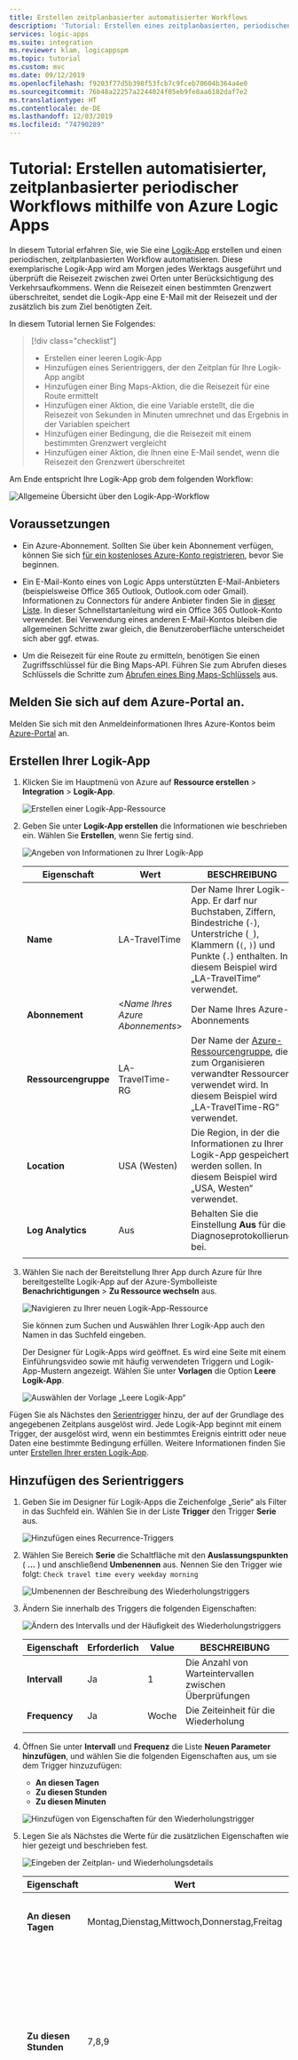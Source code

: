 ```yaml
---
title: Erstellen zeitplanbasierter automatisierter Workflows
description: 'Tutorial: Erstellen eines zeitplanbasierten, periodischen automatisierten Workflows mithilfe von Azure Logic Apps'
services: logic-apps
ms.suite: integration
ms.reviewer: klam, logicappspm
ms.topic: tutorial
ms.custom: mvc
ms.date: 09/12/2019
ms.openlocfilehash: f9203f77d5b398f53fcb7c9fceb70604b364a4e0
ms.sourcegitcommit: 76b48a22257a2244024f05eb9fe8aa6182daf7e2
ms.translationtype: HT
ms.contentlocale: de-DE
ms.lasthandoff: 12/03/2019
ms.locfileid: "74790289"
---
```

# <a name="tutorial-create-automated-schedule-based-recurring-workflows-by-using-azure-logic-apps"></a>Tutorial: Erstellen automatisierter, zeitplanbasierter periodischer Workflows mithilfe von Azure Logic Apps

In diesem Tutorial erfahren Sie, wie Sie eine [Logik-App](../logic-apps/logic-apps-overview.md) erstellen und einen periodischen, zeitplanbasierten Workflow automatisieren. Diese exemplarische Logik-App wird am Morgen jedes Werktags ausgeführt und überprüft die Reisezeit zwischen zwei Orten unter Berücksichtigung des Verkehrsaufkommens. Wenn die Reisezeit einen bestimmten Grenzwert überschreitet, sendet die Logik-App eine E-Mail mit der Reisezeit und der zusätzlich bis zum Ziel benötigten Zeit.

In diesem Tutorial lernen Sie Folgendes:

> [!div class="checklist"]
> * Erstellen einer leeren Logik-App
> * Hinzufügen eines Serientriggers, der den Zeitplan für Ihre Logik-App angibt
> * Hinzufügen einer Bing Maps-Aktion, die die Reisezeit für eine Route ermittelt
> * Hinzufügen einer Aktion, die eine Variable erstellt, die die Reisezeit von Sekunden in Minuten umrechnet und das Ergebnis in der Variablen speichert
> * Hinzufügen einer Bedingung, die die Reisezeit mit einem bestimmten Grenzwert vergleicht
> * Hinzufügen einer Aktion, die Ihnen eine E-Mail sendet, wenn die Reisezeit den Grenzwert überschreitet

Am Ende entspricht Ihre Logik-App grob dem folgenden Workflow:

![Allgemeine Übersicht über den Logik-App-Workflow](./media/tutorial-build-scheduled-recurring-logic-app-workflow/check-travel-time-overview.png)

## <a name="prerequisites"></a>Voraussetzungen

* Ein Azure-Abonnement. Sollten Sie über kein Abonnement verfügen, können Sie sich [für ein kostenloses Azure-Konto registrieren](https://azure.microsoft.com/free/), bevor Sie beginnen.

* Ein E-Mail-Konto eines von Logic Apps unterstützten E-Mail-Anbieters (beispielsweise Office 365 Outlook, Outlook.com oder Gmail). Informationen zu Connectors für andere Anbieter finden Sie in [dieser Liste](https://docs.microsoft.com/connectors/). In dieser Schnellstartanleitung wird ein Office 365 Outlook-Konto verwendet. Bei Verwendung eines anderen E-Mail-Kontos bleiben die allgemeinen Schritte zwar gleich, die Benutzeroberfläche unterscheidet sich aber ggf. etwas.

* Um die Reisezeit für eine Route zu ermitteln, benötigen Sie einen Zugriffsschlüssel für die Bing Maps-API. Führen Sie zum Abrufen dieses Schlüssels die Schritte zum [Abrufen eines Bing Maps-Schlüssels](https://docs.microsoft.com/bingmaps/getting-started/bing-maps-dev-center-help/getting-a-bing-maps-key) aus.

## <a name="sign-in-to-the-azure-portal"></a>Melden Sie sich auf dem Azure-Portal an.

Melden Sie sich mit den Anmeldeinformationen Ihres Azure-Kontos beim [Azure-Portal](https://portal.azure.com) an.

## <a name="create-your-logic-app"></a>Erstellen Ihrer Logik-App

1. Klicken Sie im Hauptmenü von Azure auf **Ressource erstellen** > **Integration** > **Logik-App**.

   ![Erstellen einer Logik-App-Ressource](./media/tutorial-build-scheduled-recurring-logic-app-workflow/create-new-logic-app-resource.png)

1. Geben Sie unter **Logik-App erstellen** die Informationen wie beschrieben ein. Wählen Sie **Erstellen**, wenn Sie fertig sind.

   ![Angeben von Informationen zu Ihrer Logik-App](./media/tutorial-build-scheduled-recurring-logic-app-workflow/create-logic-app-settings.png)

   | Eigenschaft | Wert | BESCHREIBUNG |
   |----------|-------|-------------|
   | **Name** | LA-TravelTime | Der Name Ihrer Logik-App. Er darf nur Buchstaben, Ziffern, Bindestriche (`-`), Unterstriche (`_`), Klammern (`(`, `)`) und Punkte (`.`) enthalten. In diesem Beispiel wird „LA-TravelTime“ verwendet. |
   | **Abonnement** | <*Name Ihres Azure Abonnements*> | Der Name Ihres Azure-Abonnements |
   | **Ressourcengruppe** | LA-TravelTime-RG | Der Name der [Azure-Ressourcengruppe](../azure-resource-manager/resource-group-overview.md), die zum Organisieren verwandter Ressourcen verwendet wird. In diesem Beispiel wird „LA-TravelTime-RG“ verwendet. |
   | **Location** | USA (Westen) | Die Region, in der die Informationen zu Ihrer Logik-App gespeichert werden sollen. In diesem Beispiel wird „USA, Westen“ verwendet. |
   | **Log Analytics** | Aus | Behalten Sie die Einstellung **Aus** für die Diagnoseprotokollierung bei. |
   ||||

1. Wählen Sie nach der Bereitstellung Ihrer App durch Azure für Ihre bereitgestellte Logik-App auf der Azure-Symbolleiste **Benachrichtigungen** > **Zu Ressource wechseln** aus.

   ![Navigieren zu Ihrer neuen Logik-App-Ressource](./media/tutorial-build-scheduled-recurring-logic-app-workflow/go-to-new-logic-app-resource.png)

   Sie können zum Suchen und Auswählen Ihrer Logik-App auch den Namen in das Suchfeld eingeben.

   Der Designer für Logik-Apps wird geöffnet. Es wird eine Seite mit einem Einführungsvideo sowie mit häufig verwendeten Triggern und Logik-App-Mustern angezeigt. Wählen Sie unter **Vorlagen** die Option **Leere Logik-App**.

   ![Auswählen der Vorlage „Leere Logik-App“](./media/tutorial-build-scheduled-recurring-logic-app-workflow/select-logic-app-template.png)

Fügen Sie als Nächstes den [Serientrigger](../logic-apps/logic-apps-overview.md#logic-app-concepts) hinzu, der auf der Grundlage des angegebenen Zeitplans ausgelöst wird. Jede Logik-App beginnt mit einem Trigger, der ausgelöst wird, wenn ein bestimmtes Ereignis eintritt oder neue Daten eine bestimmte Bedingung erfüllen. Weitere Informationen finden Sie unter [Erstellen Ihrer ersten Logik-App](../logic-apps/quickstart-create-first-logic-app-workflow.md).

## <a name="add-the-recurrence-trigger"></a>Hinzufügen des Serientriggers

1. Geben Sie im Designer für Logik-Apps die Zeichenfolge „Serie“ als Filter in das Suchfeld ein. Wählen Sie in der Liste **Trigger** den Trigger **Serie** aus.

   ![Hinzufügen eines Recurrence-Triggers](./media/tutorial-build-scheduled-recurring-logic-app-workflow/add-schedule-recurrence-trigger.png)

1. Wählen Sie Bereich **Serie** die Schaltfläche mit den **Auslassungspunkten** ( **...** ) und anschließend **Umbenennen** aus. Nennen Sie den Trigger wie folgt: `Check travel time every weekday morning`

   ![Umbenennen der Beschreibung des Wiederholungstriggers](./media/tutorial-build-scheduled-recurring-logic-app-workflow/rename-recurrence-schedule-trigger.png)

1. Ändern Sie innerhalb des Triggers die folgenden Eigenschaften:

   ![Ändern des Intervalls und der Häufigkeit des Wiederholungstriggers](./media/tutorial-build-scheduled-recurring-logic-app-workflow/change-interval-frequency.png)

   | Eigenschaft | Erforderlich | Value | BESCHREIBUNG |
   |----------|----------|-------|-------------|
   | **Intervall** | Ja | 1 | Die Anzahl von Warteintervallen zwischen Überprüfungen |
   | **Frequency** | Ja | Woche | Die Zeiteinheit für die Wiederholung |
   |||||

1. Öffnen Sie unter **Intervall** und **Frequenz** die Liste **Neuen Parameter hinzufügen**, und wählen Sie die folgenden Eigenschaften aus, um sie dem Trigger hinzuzufügen:

   * **An diesen Tagen**
   * **Zu diesen Stunden**
   * **Zu diesen Minuten**

   ![Hinzufügen von Eigenschaften für den Wiederholungstrigger](./media/tutorial-build-scheduled-recurring-logic-app-workflow/add-trigger-properties.png)

1. Legen Sie als Nächstes die Werte für die zusätzlichen Eigenschaften wie hier gezeigt und beschrieben fest.

   ![Eingeben der Zeitplan- und Wiederholungsdetails](./media/tutorial-build-scheduled-recurring-logic-app-workflow/recurrence-trigger-property-values.png)

   | Eigenschaft | Wert | BESCHREIBUNG |
   |----------|-------|-------------|
   | **An diesen Tagen** | Montag,Dienstag,Mittwoch,Donnerstag,Freitag | Nur verfügbar, wenn für **Häufigkeit** die Option „Woche“ festgelegt ist. |
   | **Zu diesen Stunden** | 7,8,9 | Nur verfügbar, wenn für **Häufigkeit** die Option „Woche“ oder „Tag“ festgelegt ist. Wählen Sie für die Ausführung der Wiederholung die Stunden des Tages aus. Dieses Beispiel wird um 7, 8 und 9 Uhr ausgeführt. |
   | **Zu diesen Minuten** | 0,15,30,45 | Nur verfügbar, wenn für **Häufigkeit** die Option „Woche“ oder „Tag“ festgelegt ist. Wählen Sie für die Ausführung der Wiederholung die Minuten des Tages aus. Dieses Beispiel wird ab 0 Uhr alle 15 Minuten ausgeführt. |
   ||||

   Dieser Trigger wird an jedem Wochentag alle 15 Minuten ausgelöst. Die Auslösung beginnt um 7:00 Uhr und endet um 9:45 Uhr. Im Feld **Vorschau** wird der Wiederholungszeitplan angezeigt. Weitere Informationen finden Sie unter [Planen von regelmäßig ausgeführten Aufgaben und Workflows mit Logik-Apps](../connectors/connectors-native-recurrence.md) und [Trigger und Aktionen für Logik-App-Workflows](../logic-apps/logic-apps-workflow-actions-triggers.md#recurrence-trigger).

1. Klicken Sie auf die Titelleiste des Bereichs, um die Triggerdetails vorerst auszublenden.

   ![Ausblenden der Details durch Reduzieren des Bereichs](./media/tutorial-build-scheduled-recurring-logic-app-workflow/collapse-trigger-shape.png)

1. Speichern Sie Ihre Logik-App. Wählen Sie auf der Symbolleiste des Designers **Speichern** aus.

Ihre Logik-App befindet sich jetzt im Livemodus, wird aber vorerst nur periodisch ausgeführt. Fügen Sie daher eine Aktion hinzu, die reagiert, wenn der Trigger ausgelöst wird.

## <a name="get-the-travel-time-for-a-route"></a>Abrufen der Reisezeit für eine Route

Sie verfügen über einen Trigger und können nun eine [Aktion](../logic-apps/logic-apps-overview.md#logic-app-concepts) hinzufügen, die die Reisezeit zwischen zwei Orten ermittelt. Logik-Apps stellt einen Connector für die Bing Maps-API bereit, sodass Sie diese Informationen problemlos abrufen können. Stellen Sie vor dem Starten dieser Aufgabe sicher, dass Sie einen Bing Maps-API-Schlüssel besitzen, wie in den Voraussetzungen dieses Tutorials beschrieben.

1. Wählen Sie im Designer für Logik-Apps unter Ihrem Trigger die Option **Neuer Schritt** aus.

1. Wählen Sie unter **Aktion auswählen** die Option **Standard** aus. Geben Sie „bing maps“ als Filter in das Suchfeld ein, und wählen Sie die Aktion **Get route** (Route ermitteln) aus.

   ![Auswählen der Aktion „Get route“ (Route ermitteln)](./media/tutorial-build-scheduled-recurring-logic-app-workflow/select-get-route-action.png)

1. Falls keine Verbindung mit Bing Maps besteht, werden Sie aufgefordert, eine Verbindung herzustellen. Geben Sie die folgenden Verbindungsdetails an, und wählen Sie **Erstellen** aus:

   ![Erstellen einer Verbindung mit der Bing Karten-API](./media/tutorial-build-scheduled-recurring-logic-app-workflow/create-maps-connection.png)

   | Eigenschaft | Erforderlich | Value | BESCHREIBUNG |
   |----------|----------|-------|-------------|
   | **Verbindungsname** | Ja | BingMapsConnection | Geben Sie einen Namen für die Verbindung an. In diesem Beispiel wird „BingMapsConnection“ verwendet. |
   | **API-Schlüssel** | Ja | <*Ihr Bing Maps-Schlüssel*> | Geben Sie den Bing Maps-Schlüssel ein, den Sie zuvor abgerufen haben. Falls Sie keinen Bing Maps-Schlüssel besitzen, lesen Sie die Informationen zum [Abrufen eines Schlüssels](https://msdn.microsoft.com/library/ff428642.aspx). |
   |||||

1. Nennen Sie die Aktion wie folgt: `Get route and travel time with traffic`

1. Öffnen Sie innerhalb der Aktion die Liste **Neuen Parameter hinzufügen**, und wählen Sie die folgenden Eigenschaften aus, um sie der Aktion hinzuzufügen:

   * **Optimieren**
   * **Distance unit** (Einheit für Entfernung)
   * **Travel mode** (Reisemodus)

   ![Hinzufügen von Eigenschaften zur Aktion „Get route“ (Route ermitteln)](./media/tutorial-build-scheduled-recurring-logic-app-workflow/add-bing-maps-action-properties.png) 

1. Legen Sie als Nächstes die Werte für die Aktionseigenschaften wie hier gezeigt und beschrieben fest.

   ![Angeben von Details für die Aktion „Get route“ (Route ermitteln)](./media/tutorial-build-scheduled-recurring-logic-app-workflow/get-route-action-settings.png) 

   | Eigenschaft | Erforderlich | Value | BESCHREIBUNG |
   |----------|----------|-------|-------------|
   | **Wegpunkt 1** | Ja | <*Start*> | Ausgangspunkt für die Route |
   | **Wegpunkt 2** | Ja | <*Ziel*> | Ziel der Route |
   | **Optimieren** | Nein | timeWithTraffic | Ein Parameter zur Optimierung der Route, z.B. Entfernung, Reisezeit basierend auf der aktuellen Verkehrslage, usw. Wählen Sie den Parameter „timeWithTraffic“ aus. |
   | **Distance unit** (Einheit für Entfernung) | Nein | <*Ihre Präferenz*> | Die Einheit der Entfernung für die Route. In diesem Beispiel wird „Meile“ als Einheit verwendet. |
   | **Travel mode** (Reisemodus) | Nein | Driving (Auto) | Der Reisemodus für die Route. Wählen Sie den Modus „Driving“ (Auto) aus. |
   ||||

   Weitere Informationen zu diesen Parametern finden Sie unter [Calculate a route](https://docs.microsoft.com/bingmaps/rest-services/routes/calculate-a-route) (Berechnen einer Route).

1. Speichern Sie Ihre Logik-App.

Erstellen Sie als Nächstes eine Variable, sodass Sie die aktuelle Reisezeit von Sekunden in Minuten umwandeln und speichern können. So müssen Sie die Umwandlung nicht wiederholen und können den Wert in späteren Schritten einfacher verwenden. 

## <a name="create-a-variable-to-store-travel-time"></a>Erstellen einer Variablen zum Speichern der Reisezeit

Manchmal sollen gegebenenfalls Vorgänge für Daten in Ihrem Workflow ausgeführt und die Ergebnisse in späteren Aktionen verwendet werden. Wenn Sie Ergebnisse speichern möchten, um sie einfach wiederverwenden oder einfach darauf verweisen zu können, erstellen Sie Variablen, um diese Ergebnisse nach ihrer Verarbeitung zu speichern. Sie können Variablen nur auf der obersten Ebene in der Logik-App erstellen.

Die vorherige Aktion **Get route** (Route ermitteln) gibt standardmäßig die aktuelle Reisezeit aus der Eigenschaft **Travel Duration Traffic** (Reisedauer (Verkehr)) in Sekunden zurück. Wenn Sie diesen Wert stattdessen in Minuten umwandeln und speichern, kann er später ohne erneute Umwandlung einfacher verwendet werden.

1. Wählen Sie unter der Aktion **Get route** (Route ermitteln) die Option **Neuer Schritt** aus.

1. Wählen Sie unter **Aktion auswählen** die Option **Integriert** aus. Geben Sie „Variablen“ in das Suchfeld ein, und wählen Sie die Aktion **Variable initialisieren** aus.

   ![Auswählen der Aktion „Variable initialisieren“](./media/tutorial-build-scheduled-recurring-logic-app-workflow/select-initialize-variable-action.png)

1. Nennen Sie diese Aktion wie folgt: `Create variable to store travel time`

1. Geben Sie die Details für die Variable an wie hier beschrieben:

   | Eigenschaft | Erforderlich | Value | BESCHREIBUNG |
   |----------|----------|-------|-------------|
   | **Name** | Ja | travelTime | Der Name für Ihre Variable. In diesem Beispiel wird „travelTime“ verwendet. |
   | **Typ** | Ja | Integer | Der Datentyp für die Variable |
   | **Wert** | Nein| Ein Ausdruck, der die aktuelle Reisezeit von Sekunden in Minuten umwandelt. (Sehen Sie sich die Schritte unterhalb dieser Tabelle an.) | Der Anfangswert für die Variable |
   ||||

   1. Klicken Sie zum Erstellen des Ausdrucks für die Eigenschaft **Wert** innerhalb des Felds, sodass die Liste mit den dynamischen Inhalten angezeigt wird. Verbreitern Sie ggf. das Browserfenster, bis die Liste angezeigt wird. Wählen Sie in der Liste mit den dynamischen Inhalten die Option **Ausdruck** aus.

      ![Angeben von Informationen für die Aktion „Variable initialisieren“](./media/tutorial-build-scheduled-recurring-logic-app-workflow/initialize-variable-action-settings.png)

      Wenn Sie auf einige der Bearbeitungsfelder klicken, wird die Liste mit den dynamischen Inhalten angezeigt. Diese Liste enthält alle Eigenschaften aus vorherigen Aktionen, die als Eingabe in Ihrem Workflow verwendet werden können. Die Liste mit den dynamischen Inhalten verfügt über einen Ausdrucks-Editor, in dem Sie Funktionen zum Ausführen von Vorgängen auswählen können. Dieser Ausdrucks-Editor wird nur in der Liste mit den dynamischen Inhalten angezeigt.

   1. Geben Sie im Ausdrucks-Editor den folgenden Ausdruck ein: `div(,60)`.

      ![Eingeben des Ausdrucks „div(,60)“](./media/tutorial-build-scheduled-recurring-logic-app-workflow/initialize-variable-action-settings-2.png)

   1. Positionieren Sie den Cursor innerhalb des Ausdrucks zwischen der linken Klammer ( **(** ) und dem Komma ( **,** ). 
   Wählen Sie **Dynamischer Inhalt** aus.

      ![Positionieren des Cursors und Auswählen von „Dynamischer Inhalt“](./media/tutorial-build-scheduled-recurring-logic-app-workflow/initialize-variable-action-settings-3.png)

   1. Klicken Sie in der Liste mit den dynamischen Inhalten auf **Travel Duration Traffic** (Reisedauer (Verkehr)).

      ![Auswählen der Eigenschaft „Travel Duration Traffic“ (Reisedauer (Verkehr))](./media/tutorial-build-scheduled-recurring-logic-app-workflow/initialize-variable-action-settings-4.png)

   1. Warten Sie, bis der Eigenschaftswert innerhalb des Ausdrucks aufgelöst wurde, und wählen Sie **OK** aus.

      ![Auswählen von „OK“, um die Erstellung des Ausdrucks abzuschließen](./media/tutorial-build-scheduled-recurring-logic-app-workflow/initialize-variable-action-settings-5.png)

      Die Eigenschaft **Wert** wird nun wie folgt angezeigt:

      ![Eigenschaft „Wert“ mit aufgelöstem Ausdruck](./media/tutorial-build-scheduled-recurring-logic-app-workflow/initialize-variable-action-settings-6.png)

1. Speichern Sie Ihre Logik-App.

Fügen Sie als Nächstes eine Bedingung hinzu, die überprüft, ob die aktuelle Reisezeit größer als ein bestimmter Grenzwert ist.

## <a name="compare-the-travel-time-with-limit"></a>Vergleichen der Reisezeit mit einem Grenzwert

1. Wählen Sie unter der vorherigen Aktion die Option **Neuer Schritt** aus.

1. Wählen Sie unter **Aktion auswählen** die Option **Integriert** aus. Geben Sie im Suchfeld den Begriff „Bedingung“ als Filter ein. Wählen Sie in der Liste „Aktionen“ die Aktion **Bedingung** aus.

   ![Auswählen der Aktion „Bedingung“](./media/tutorial-build-scheduled-recurring-logic-app-workflow/select-condition-action.png)

1. Nennen Sie die Bedingung wie folgt: `If travel time exceeds limit`

1. Erstellen Sie wie hier beschrieben und gezeigt eine Bedingung, die überprüft, ob der Eigenschaftswert **travelTime** den von Ihnen angegebenen Grenzwert überschreitet:

   1. Klicken Sie in der Bedingung auf das Feld **Wert auswählen** (links von der Bedingung).

   1. Wählen Sie in der angezeigten Liste mit den dynamischen Inhalten unter **Variablen** die Eigenschaft **travelTime** aus.

      ![Erstellen der linken Seite der Bedingung](./media/tutorial-build-scheduled-recurring-logic-app-workflow/build-condition-left-side.png)

   1. Wählen Sie im mittleren Vergleichsfeld den Operator **ist größer als** aus.

   1. Geben Sie auf der rechten Seite der Bedingung im Feld **Wert auswählen** den folgenden Grenzwert ein: `15`

      Danach sieht die Bedingung wie im folgenden Beispiel aus:

      ![Fertige Bedingung zum Überprüfen der Reisezeit](./media/tutorial-build-scheduled-recurring-logic-app-workflow/build-condition-check-travel-time.png)

1. Speichern Sie Ihre Logik-App.

Fügen Sie als Nächstes die Aktion hinzu, die ausgeführt werden soll, wenn die Reisezeit Ihren Grenzwert überschreitet.

## <a name="send-email-when-limit-exceeded"></a>Senden einer E-Mail bei Überschreiten des Grenzwerts

Fügen Sie nun eine Aktion hinzu, die Ihnen eine E-Mail sendet, wenn die Reisezeit Ihren Grenzwert überschreitet. Diese E-Mail enthält die aktuelle Reisezeit sowie die zusätzliche Zeit, die für die angegebene Route erforderlich ist.

1. Wählen Sie in der Bedingungsverzweigung **Bei TRUE** die Option **Aktion hinzufügen** aus.

1. Wählen Sie unter **Aktion auswählen** die Option **Standard** aus. Geben Sie „E-Mail senden“ in das Suchfeld ein. Daraufhin wird eine Liste mit zahlreichen Ergebnissen zurückgegeben. Wählen Sie daher zunächst den gewünschten E-Mail-Connector aus. Beispiel:

   ![Auswählen des gewünschten E-Mail-Connectors](./media/tutorial-build-scheduled-recurring-logic-app-workflow/add-action-send-email.png)

   * Wählen Sie für Geschäfts-, Schul- oder Unikonten für Azure die Option **Office 365 Outlook**.
   * Wählen Sie für persönliche Microsoft-Konten die Option **Outlook.com**.

1. Wenn die Aktionen des Connectors angezeigt werden, wählen Sie die gewünschte Aktion vom Typ „E-Mail senden“ aus. Beispiel:

   ![Auswählen der Aktion „E-Mail senden“](./media/tutorial-build-scheduled-recurring-logic-app-workflow/select-send-email-action.png)

1. Besteht noch keine Verbindung, werden Sie zur Anmeldung bei Ihrem E-Mail-Konto aufgefordert.

   Logic Apps erstellt eine Verbindung mit Ihrem E-Mail-Konto.

1. Nennen Sie die Aktion wie folgt: `Send email with travel time`

1. Geben Sie im Feld **An** die E-Mail-Adresse des Empfängers ein. Geben Sie zu Testzwecken Ihre E-Mail-Adresse an.

1. Geben Sie im Feld **Betreff** den Betreff der E-Mail sowie die Variable **travelTime** ein.

   1. Geben Sie den Text `Current travel time (minutes):` mit einem nachstehenden Leerzeichen ein. 

   1. Wählen Sie in der Liste mit den dynamischen Inhalten unter **Variablen** die Option **Mehr anzeigen** aus.

      ![Suchen nach der Variablen „travelTime“](./media/tutorial-build-scheduled-recurring-logic-app-workflow/find-travelTime-variable.png)

   1. Wenn **travelTime** unter **Variablen** angezeigt wird, wählen Sie **travelTime** aus.

      ![Eingeben des Betrefftexts und des Ausdrucks, der die Reisezeit zurückgibt](./media/tutorial-build-scheduled-recurring-logic-app-workflow/select-travelTime-variable.png)

1. Geben Sie im Feld **Text** den Inhalt für den E-Mail-Text ein.

   1. Geben Sie den Text `Add extra travel time (minutes):` mit einem nachstehenden Leerzeichen ein.

   1. Wählen Sie in der Liste mit den dynamischen Inhalten die Option **Ausdruck** aus.

      ![Erstellen eines Ausdrucks für den E-Mail-Text](./media/tutorial-build-scheduled-recurring-logic-app-workflow/send-email-body-settings.png)

   1. Geben Sie im Ausdrucks-Editor diesen Ausdruck ein, sodass Sie die Anzahl von Minuten berechnen können, um die der Grenzwert überschritten wird: ```sub(,15)```

      ![Eingeben eines Ausdrucks zum Berechnen der zusätzlichen Reisezeit](./media/tutorial-build-scheduled-recurring-logic-app-workflow/send-email-body-settings-2.png)

   1. Positionieren Sie den Cursor innerhalb des Ausdrucks zwischen der linken Klammer ( **(** ) und dem Komma ( **,** ). Wählen Sie **Dynamischer Inhalt** aus.

      ![Fortsetzen der Erstellung eines Ausdrucks zum Berechnen der zusätzlichen Reisezeit](./media/tutorial-build-scheduled-recurring-logic-app-workflow/send-email-body-settings-3.png)

   1. Klicken Sie unter **Variablen** auf **travelTime**.

      ![Auswählen der Eigenschaft „travelTime“, um sie im Ausdruck zu verwenden](./media/tutorial-build-scheduled-recurring-logic-app-workflow/send-email-body-settings-4.png)

   1. Warten Sie, bis die Eigenschaft innerhalb des Ausdrucks aufgelöst wurde, und wählen Sie **OK** aus.

      ![Auswählen von „OK“ nach Auflösen der Eigenschaft „Text“](./media/tutorial-build-scheduled-recurring-logic-app-workflow/send-email-body-settings-5.png)

      Die Eigenschaft **Text** wird nun wie folgt angezeigt:

      ![Aufgelöste Eigenschaft „Text“ im Ausdruck](./media/tutorial-build-scheduled-recurring-logic-app-workflow/send-email-body-settings-6.png)

1. Speichern Sie Ihre Logik-App.

Testen Sie als Nächstes Ihre Logik-App, die nun in etwa wie folgt aussieht:

![Fertiges Beispiel für Logik-App-Workflow](./media/tutorial-build-scheduled-recurring-logic-app-workflow/check-travel-time-finished.png)

## <a name="run-your-logic-app"></a>Ausführen Ihrer Logik-App

Wählen Sie auf der Symbolleiste des Designers die Option **Ausführen** aus, um Ihre Logik-App manuell zu starten.

* Wenn die aktuelle Reisezeit den Grenzwert nicht überschreitet, führt Ihre Logik-App keine weitere Aktion aus und wartet mit der nächsten Überprüfung bis zum nächsten Intervall. 

* Sollte die aktuelle Reisezeit den Grenzwert überschreiten, erhalten Sie eine E-Mail mit der aktuellen Reisezeit und der Anzahl von Minuten, um die der Grenzwert überschritten wird. Hier sehen Sie ein Beispiel für eine von Logik-App gesendete E-Mail:

![Gesendete Beispiel-E-Mail mit der Reisezeit](./media/tutorial-build-scheduled-recurring-logic-app-workflow/received-example-email-notification.png)

Sollten Sie keine E-Mails erhalten, überprüfen Sie Ihren Ordner für Junk-E-Mails. E-Mails dieser Art werden unter Umständen durch Ihren Junk-E-Mail-Filter umgeleitet. Wenn Sie unsicher sind, ob Ihre Logik-App richtig ausgeführt wurde, helfen Ihnen die Informationen unter [Diagnostizieren von Fehlern bei Logik-Apps](../logic-apps/logic-apps-diagnosing-failures.md) weiter.

Glückwunsch! Sie haben eine zeitplanbasierte Logik-App für die wiederholte Ausführung erstellt und ausgeführt. 

Wenn Sie weitere Logik-Apps mit dem Trigger **Serie** erstellen möchten, sehen Sie sich die folgenden Vorlagen an. Diese sind nach der Erstellung einer Logik-App verfügbar:

* Tägliche Erinnerungen erhalten
* Ältere Azure-Blobs löschen
* Nachricht zu einer Azure Storage-Warteschlange hinzufügen

## <a name="clean-up-resources"></a>Bereinigen von Ressourcen

Wenn Sie diese exemplarische Logik-App nicht mehr benötigen, löschen Sie die Ressourcengruppe, die Ihre Logik-App und die zugehörigen Ressourcen enthält. 

1. Wechseln Sie im Azure-Hauptmenü zu **Ressourcengruppen**, und wählen Sie die Ressourcengruppe für Ihre Logik-App aus.

1. Wählen Sie im Ressourcengruppenmenü **Übersicht** > **Ressourcengruppe löschen** aus. 

   ![„Übersicht“ > „Ressourcengruppe löschen“](./media/tutorial-build-scheduled-recurring-logic-app-workflow/delete-resource-group.png)

1. Geben Sie zur Bestätigung den Ressourcengruppennamen ein, und wählen Sie **Löschen** aus.

## <a name="next-steps"></a>Nächste Schritte

In diesem Tutorial haben Sie eine Logik-App erstellt, die die Verkehrslage gemäß einem festgelegten Zeitplan (morgens an Wochentagen) überprüft und eine Aktion ausführt (E-Mail senden), wenn die Reisezeit einen angegebenen Grenzwert überschreitet. Erfahren Sie nun, wie Sie eine Logik-App erstellen, die Adressenlistenanforderungen zur Genehmigung sendet, und dabei Azure-Dienste, Microsoft-Dienste und andere SaaS-Apps integrieren.

> [!div class="nextstepaction"]
> [Verwalten von Adressenlistenanforderungen](../logic-apps/tutorial-process-mailing-list-subscriptions-workflow.md)
